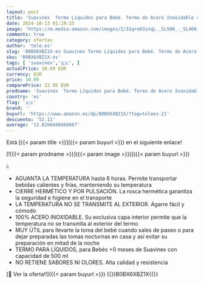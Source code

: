 ```yaml
---
layout: post
title: 'Suavinex  Termo Líquidos para Bebé. Termo de Acero Inoxidable con Cierre Hermético. Para Bebidas Calientes y Frías. 500 ml. Diseño Granada  Color Coral'
date: 2024-10-13 01:19:15
image: 'https://m.media-amazon.com/images/I/31q+o63inqL._SL500_._SL400_.jpg'
comments: true
category: ofertas
author: 'tole.es'
slug: 'B0BX6XBZ1X-es Suavinex Termo Líquidos para Bebé. Termo de Acero...'
sku: 'B0BX6XBZ1X-es'
tags: [ 'suavinex','🇪🇸', ]
actualPrice: 10.99 EUR
currency: EUR
price: 10.99
comparePrice: 22.95 EUR
prodname: 'Suavinex  Termo Líquidos para Bebé. Termo de Acero Inoxidable con Cierre Hermético. Para Bebidas Calientes y Frías. 500 ml. Diseño Granada  Color Coral'
country: 'es'
flag: '🇪🇸'
brand: ''
buyurl: 'https://www.amazon.es/dp/B0BX6XBZ1X/?tag=tolees-21'
descuento: '52.11'
average: '13.8266666666667'
---
```


Está [{{< param title >}}]({{< param buyurl >}}) en el siguiente enlace!

[![{{< param prodname >}}]({{< param image >}})]({{< param buyurl >}})

ℹ️:

- AGUANTA LA TEMPERATURA hasta 6 horas. Permite transportar bebidas calientes y frías, manteniendo su temperatura
- CIERRE HERMÉTICO Y POR PULSACIÓN. La rosca hermética garantiza la seguridad e higiene en el transporte
- LA TEMPERATURA NO SE TRANSMITE AL EXTERIOR. Agarre fácil y cómodo
- 100% ACERO INOXIDABLE. Su exclusiva capa interior permite que la temperatura no se transmita al exterior del termo
- MUY ÚTIL para llevarte la toma del bebé cuando sales de paseo o para dejar preparadas las tomas nocturnas en casa y así evitar su preparación en mitad de la noche
- TERMO PARA LÍQUIDOS, para Bebés +0 meses de Suavinex con capacidad de 500 ml
- NO RETIENE SABORES NI OLORES. Alta calidad y resistencia

[🛒 Ver la oferta!!]({{< param buyurl >}})
{{<world>}}B0BX6XBZ1X{{</world>}}
